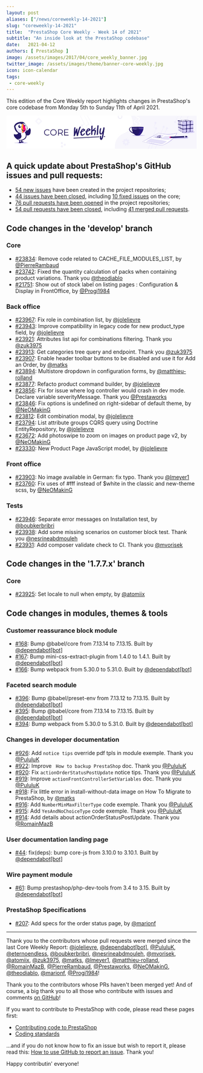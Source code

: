 ```yaml
---
layout: post
aliases: ["/news/coreweekly-14-2021"]
slug: "coreweekly-14-2021"
title:  "PrestaShop Core Weekly - Week 14 of 2021"
subtitle: "An inside look at the PrestaShop codebase"
date:   2021-04-12
authors: [ PrestaShop ]
image: /assets/images/2017/04/core_weekly_banner.jpg
twitter_image: /assets/images/theme/banner-core-weekly.jpg
icon: icon-calendar
tags:
 - core-weekly
---
```


This edition of the Core Weekly report highlights changes in PrestaShop's core codebase from Monday 5th to Sunday 11th of April 2021.

![Core Weekly banner](/assets/images/2018/12/banner-core-weekly.jpg)


## A quick update about PrestaShop's GitHub issues and pull requests:

- [54 new issues](https://github.com/search?q=org%3APrestaShop+is%3Apublic++-repo%3Aprestashop%2Fprestashop.github.io++is%3Aissue+created%3A2021-04-05..2021-04-11) have been created in the project repositories;
- [44 issues have been closed](https://github.com/search?q=org%3APrestaShop+is%3Apublic++-repo%3Aprestashop%2Fprestashop.github.io++is%3Aissue+closed%3A2021-04-05..2021-04-11), including [10 fixed issues](https://github.com/search?q=org%3APrestaShop+is%3Apublic++-repo%3Aprestashop%2Fprestashop.github.io++is%3Aissue+label%3Afixed+closed%3A2021-04-05..2021-04-11) on the core;
- [76 pull requests have been opened](https://github.com/search?q=org%3APrestaShop+is%3Apublic++-repo%3Aprestashop%2Fprestashop.github.io++is%3Apr+created%3A2021-04-05..2021-04-11) in the project repositories;
- [54 pull requests have been closed](https://github.com/search?q=org%3APrestaShop+is%3Apublic++-repo%3Aprestashop%2Fprestashop.github.io++is%3Apr+closed%3A2021-04-05..2021-04-11), including [41 merged pull requests](https://github.com/search?q=org%3APrestaShop+is%3Apublic++-repo%3Aprestashop%2Fprestashop.github.io++is%3Apr+merged%3A2021-04-05..2021-04-11).
        


## Code changes in the 'develop' branch


### Core
* [#23834](https://github.com/PrestaShop/PrestaShop/pull/23834): Remove code related to CACHE_FILE_MODULES_LIST, by [@PierreRambaud](https://github.com/PierreRambaud)
* [#23742](https://github.com/PrestaShop/PrestaShop/pull/23742): Fixed the quantity calculation of packs when containing product variations. Thank you [@theodiablo](https://github.com/theodiablo)
* [#21751](https://github.com/PrestaShop/PrestaShop/pull/21751): Show out of stock label on listing pages : Configuration & Display in FrontOffice, by [@Progi1984](https://github.com/Progi1984)


### Back office
* [#23967](https://github.com/PrestaShop/PrestaShop/pull/23967): Fix role in combination list, by [@jolelievre](https://github.com/jolelievre)
* [#23943](https://github.com/PrestaShop/PrestaShop/pull/23943): Improve compatibility in legacy code for new product_type field, by [@jolelievre](https://github.com/jolelievre)
* [#23921](https://github.com/PrestaShop/PrestaShop/pull/23921): Attributes list api for combinations filtering. Thank you [@zuk3975](https://github.com/zuk3975)
* [#23913](https://github.com/PrestaShop/PrestaShop/pull/23913): Get categories tree query and endpoint. Thank you [@zuk3975](https://github.com/zuk3975)
* [#23907](https://github.com/PrestaShop/PrestaShop/pull/23907): Enable header toolbar buttons to be disabled and use it for Add an Order, by [@matks](https://github.com/matks)
* [#23894](https://github.com/PrestaShop/PrestaShop/pull/23894): Multistore dropdown in configuration forms, by [@matthieu-rolland](https://github.com/matthieu-rolland)
* [#23877](https://github.com/PrestaShop/PrestaShop/pull/23877): Refacto product command builder, by [@jolelievre](https://github.com/jolelievre)
* [#23856](https://github.com/PrestaShop/PrestaShop/pull/23856): Fix for issue where log controller would crash in dev mode. Declare variable severityMessage. Thank you [@Prestaworks](https://github.com/Prestaworks)
* [#23846](https://github.com/PrestaShop/PrestaShop/pull/23846): Fix options is undefined on right-sidebar of default theme, by [@NeOMakinG](https://github.com/NeOMakinG)
* [#23812](https://github.com/PrestaShop/PrestaShop/pull/23812): Edit combination modal, by [@jolelievre](https://github.com/jolelievre)
* [#23794](https://github.com/PrestaShop/PrestaShop/pull/23794): List attribute groups CQRS query using Doctrine EntityRepository, by [@jolelievre](https://github.com/jolelievre)
* [#23672](https://github.com/PrestaShop/PrestaShop/pull/23672): Add photoswipe to zoom on images on product page v2, by [@NeOMakinG](https://github.com/NeOMakinG)
* [#23330](https://github.com/PrestaShop/PrestaShop/pull/23330): New Product Page JavaScript model, by [@jolelievre](https://github.com/jolelievre)


### Front office
* [#23903](https://github.com/PrestaShop/PrestaShop/pull/23903): No image available in German: fix typo. Thank you [@lmeyer1](https://github.com/lmeyer1)
* [#23760](https://github.com/PrestaShop/PrestaShop/pull/23760): Fix uses of #fff instead of $white in the classic and new-theme scss, by [@NeOMakinG](https://github.com/NeOMakinG)


### Tests
* [#23946](https://github.com/PrestaShop/PrestaShop/pull/23946): Separate error messages on Installation test, by [@boubkerbribri](https://github.com/boubkerbribri)
* [#23938](https://github.com/PrestaShop/PrestaShop/pull/23938): Add some missing scenarios on customer block test. Thank you [@nesrineabdmouleh](https://github.com/nesrineabdmouleh)
* [#23931](https://github.com/PrestaShop/PrestaShop/pull/23931): Add composer validate check to CI. Thank you [@mvorisek](https://github.com/mvorisek)


## Code changes in the '1.7.7.x' branch


### Core
* [#23925](https://github.com/PrestaShop/PrestaShop/pull/23925): Set locale to null when empty, by [@atomiix](https://github.com/atomiix)


## Code changes in modules, themes & tools


### Customer reassurance block module
* [#168](https://github.com/PrestaShop/blockreassurance/pull/168): Bump @babel/core from 7.13.14 to 7.13.15. Built by [@dependabot[bot]](https://github.com/apps/dependabot)
* [#167](https://github.com/PrestaShop/blockreassurance/pull/167): Bump mini-css-extract-plugin from 1.4.0 to 1.4.1. Built by [@dependabot[bot]](https://github.com/apps/dependabot)
* [#166](https://github.com/PrestaShop/blockreassurance/pull/166): Bump webpack from 5.30.0 to 5.31.0. Built by [@dependabot[bot]](https://github.com/apps/dependabot)


### Faceted search module
* [#396](https://github.com/PrestaShop/ps_facetedsearch/pull/396): Bump @babel/preset-env from 7.13.12 to 7.13.15. Built by [@dependabot[bot]](https://github.com/apps/dependabot)
* [#395](https://github.com/PrestaShop/ps_facetedsearch/pull/395): Bump @babel/core from 7.13.14 to 7.13.15. Built by [@dependabot[bot]](https://github.com/apps/dependabot)
* [#394](https://github.com/PrestaShop/ps_facetedsearch/pull/394): Bump webpack from 5.30.0 to 5.31.0. Built by [@dependabot[bot]](https://github.com/apps/dependabot)


### Changes in developer documentation
* [#926](https://github.com/PrestaShop/docs/pull/926): Add `notice tips` override pdf tpls in module exemple. Thank you [@PululuK](https://github.com/PululuK)
* [#922](https://github.com/PrestaShop/docs/pull/922): Improve ` How to backup PrestaShop` doc. Thank you [@PululuK](https://github.com/PululuK)
* [#920](https://github.com/PrestaShop/docs/pull/920): Fix `actionOrderStatusPostUpdate` notice tips. Thank you [@PululuK](https://github.com/PululuK)
* [#919](https://github.com/PrestaShop/docs/pull/919): Improve `actionFrontControllerSetVariables` doc. Thank you [@PululuK](https://github.com/PululuK)
* [#918](https://github.com/PrestaShop/docs/pull/918): Fix little error in install-without-data image on How To Migrate to PrestaShop, by [@matks](https://github.com/matks)
* [#916](https://github.com/PrestaShop/docs/pull/916): Add `NumberMinMaxFilterType` code exemple. Thank you [@PululuK](https://github.com/PululuK)
* [#915](https://github.com/PrestaShop/docs/pull/915): Add `YesAndNoChoiceType` code exemple. Thank you [@PululuK](https://github.com/PululuK)
* [#914](https://github.com/PrestaShop/docs/pull/914): Add details about actionOrderStatusPostUpdate. Thank you [@RomainMazB](https://github.com/RomainMazB)


### User documentation landing page
* [#44](https://github.com/PrestaShop/user-documentation-landing/pull/44): fix(deps): bump core-js from 3.10.0 to 3.10.1. Built by [@dependabot[bot]](https://github.com/apps/dependabot)


### Wire payment module
* [#61](https://github.com/PrestaShop/ps_wirepayment/pull/61): Bump prestashop/php-dev-tools from 3.4 to 3.15. Built by [@dependabot[bot]](https://github.com/apps/dependabot)


### PrestaShop Specifications
* [#207](https://github.com/PrestaShop/prestashop-specs/pull/207): Add specs for the order status page, by [@marionf](https://github.com/marionf)


<hr />

Thank you to the contributors whose pull requests were merged since the last Core Weekly Report: [@jolelievre](https://github.com/jolelievre), [@dependabot[bot]](https://github.com/apps/dependabot), [@PululuK](https://github.com/PululuK), [@eternoendless](https://github.com/eternoendless), [@boubkerbribri](https://github.com/boubkerbribri), [@nesrineabdmouleh](https://github.com/nesrineabdmouleh), [@mvorisek](https://github.com/mvorisek), [@atomiix](https://github.com/atomiix), [@zuk3975](https://github.com/zuk3975), [@matks](https://github.com/matks), [@lmeyer1](https://github.com/lmeyer1), [@matthieu-rolland](https://github.com/matthieu-rolland), [@RomainMazB](https://github.com/RomainMazB), [@PierreRambaud](https://github.com/PierreRambaud), [@Prestaworks](https://github.com/Prestaworks), [@NeOMakinG](https://github.com/NeOMakinG), [@theodiablo](https://github.com/theodiablo), [@marionf](https://github.com/marionf), [@Progi1984](https://github.com/Progi1984)!

Thank you to the contributors whose PRs haven't been merged yet! And of course, a big thank you to all those who contribute with issues and comments [on GitHub](https://github.com/PrestaShop/PrestaShop)!

If you want to contribute to PrestaShop with code, please read these pages first:

 * [Contributing code to PrestaShop](https://devdocs.prestashop.com/1.7/contribute/contribution-guidelines/)
 * [Coding standards](https://devdocs.prestashop.com/1.7/development/coding-standards/)

...and if you do not know how to fix an issue but wish to report it, please read this: [How to use GitHub to report an issue](https://devdocs.prestashop.com/1.7/contribute/contribute-reporting-issues/). Thank you!

Happy contributin' everyone!

